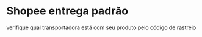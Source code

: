 # Shopee entrega padrão

verifique qual transportadora está com seu produto pelo código de rastreio


